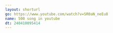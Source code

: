 ```yaml
---
layout: shorturl
go: https://www.youtube.com/watch?v=SR0aN_neEu8
name: 500 song in youtube
dt: 240410095414
---
```

